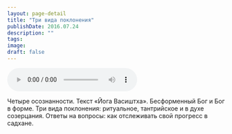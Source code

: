 ```yaml
---
layout: page-detail
title: "Три вида поклонения"
publishDate: 2016.07.24
description: ""
tags:
image:
draft: false
---
```


<audio title="2016.07.24 - Три вида поклонения.mp3" src="/upload/iblock/2f8/2f8800059b71d78074e09e71180c8069.mp3" controls=""></audio>

 Четыре осознанности. Текст «Йога Васиштха». Бесформенный Бог и Бог в форме. Три вида поклонения: ритуальное, тантрийское и в духе созерцания. Ответы на вопросы: как отслеживать свой прогресс в садхане. 

  
